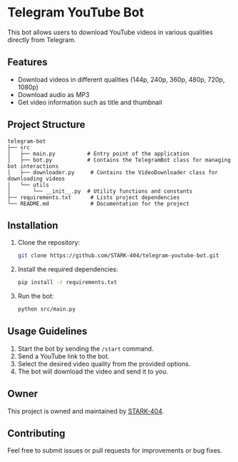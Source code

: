 # Telegram YouTube Bot

This bot allows users to download YouTube videos in various qualities directly from Telegram.

## Features
- Download videos in different qualities (144p, 240p, 360p, 480p, 720p, 1080p)
- Download audio as MP3
- Get video information such as title and thumbnail

## Project Structure

```
telegram-bot
├── src
│   ├── main.py          # Entry point of the application
│   ├── bot.py           # Contains the TelegramBot class for managing bot interactions
│   ├── downloader.py     # Contains the VideoDownloader class for downloading videos
│   └── utils
│       └── __init__.py  # Utility functions and constants
├── requirements.txt      # Lists project dependencies
└── README.md             # Documentation for the project
```

## Installation
1. Clone the repository:
   ```bash
   git clone https://github.com/STARK-404/telegram-youtube-bot.git
   ```
2. Install the required dependencies:
   ```bash
   pip install -r requirements.txt
   ```
3. Run the bot:
   ```bash
   python src/main.py
   ```

## Usage Guidelines

1. Start the bot by sending the `/start` command.
2. Send a YouTube link to the bot.
3. Select the desired video quality from the provided options.
4. The bot will download the video and send it to you.

## Owner
This project is owned and maintained by [STARK-404](https://github.com/STARK-404).

## Contributing

Feel free to submit issues or pull requests for improvements or bug fixes.
